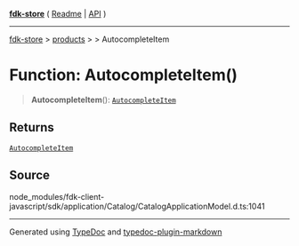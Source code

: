 [**fdk-store**](../../../README.md) ( [Readme](../../../README.md) \| [API](../../../API.md) )

---

[fdk-store](../../../API.md) > [products](../../README.md) > [<internal>](../README.md) > AutocompleteItem

# Function: AutocompleteItem()

> **AutocompleteItem**(): [`AutocompleteItem`](../type-aliases/type-alias.AutocompleteItem.md)

## Returns

[`AutocompleteItem`](../type-aliases/type-alias.AutocompleteItem.md)

## Source

node_modules/fdk-client-javascript/sdk/application/Catalog/CatalogApplicationModel.d.ts:1041

---

Generated using [TypeDoc](https://typedoc.org/) and [typedoc-plugin-markdown](https://www.npmjs.com/package/typedoc-plugin-markdown)
